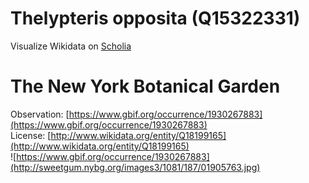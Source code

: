 
Thelypteris opposita (Q15322331)
================================
  
Visualize Wikidata on [Scholia](https://scholia.toolforge.org/taxon/Q15322331)
# The New York Botanical Garden
  
Observation: [https://www.gbif.org/occurrence/1930267883](https://www.gbif.org/occurrence/1930267883)  
License: [http://www.wikidata.org/entity/Q18199165](http://www.wikidata.org/entity/Q18199165)  
![https://www.gbif.org/occurrence/1930267883](http://sweetgum.nybg.org/images3/1081/187/01905763.jpg)